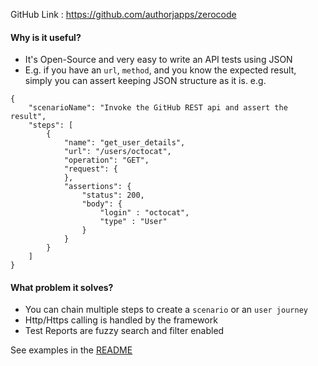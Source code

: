 GitHub Link : https://github.com/authorjapps/zerocode

#### Why is it useful?
- It's Open-Source and very easy to write an API tests using JSON
- E.g. if you have an `url`, `method`, and you know the expected result, simply you can assert keeping JSON structure as it is. 
e.g.
```
{
    "scenarioName": "Invoke the GitHub REST api and assert the result",
    "steps": [
        {
            "name": "get_user_details",
            "url": "/users/octocat",
            "operation": "GET",
            "request": {
            },
            "assertions": {
                "status": 200,
                "body": {
                    "login" : "octocat",
                    "type" : "User"
                }
            }
        }
    ]
}
```

#### What problem it solves?
- You can chain multiple steps to create a `scenario` or an `user journey`
- Http/Https calling is handled by the framework
- Test Reports are fuzzy search and filter enabled

See examples in the [README](https://github.com/authorjapps/zerocode)

